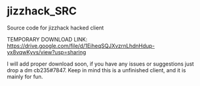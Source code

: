 # jizzhack_SRC
Source code for jizzhack hacked client


TEMPORARY DOWNLOAD LINK: https://drive.google.com/file/d/1EiheqSQJXvzrnLhdnHdup-yx8vqwKyvs/view?usp=sharing


I will add proper download soon, if you have any issues or suggestions just drop a dm cb235#7847. Keep in mind this is a unfinished client, and it is mainly for fun.
